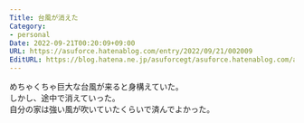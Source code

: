 ```yaml
---
Title: 台風が消えた
Category:
- personal
Date: 2022-09-21T00:20:09+09:00
URL: https://asuforce.hatenablog.com/entry/2022/09/21/002009
EditURL: https://blog.hatena.ne.jp/asuforcegt/asuforce.hatenablog.com/atom/entry/4207112889920028246
---
```


めちゃくちゃ巨大な台風が来ると身構えていた。  
しかし、途中で消えていった。  
自分の家は強い風が吹いていたくらいで済んでよかった。
